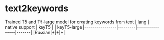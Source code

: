 # text2keywords
Trained T5 and T5-large model for creating keywords from text
| lang | native support | keyT5 | | keyT5-large
|----------------|---------|----------------|-------|
|Russian|+|+|+|
